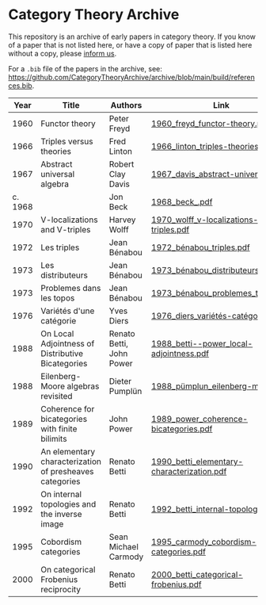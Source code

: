 # Category Theory Archive
This repository is an archive of early papers in category theory. If you know of a paper that is not listed here, or have a copy of paper that is listed here without a copy, please [inform us](https://github.com/CategoryTheoryArchive/archive/issues).

For a `.bib` file of the papers in the archive, see: https://github.com/CategoryTheoryArchive/archive/blob/main/build/references.bib.

| Year | Title | Authors | Link |
| --- | --- | --- | --- |
| 1960 | Functor theory | Peter Freyd | [1960_freyd_functor-theory.pdf](https://github.com/CategoryTheoryArchive/archive/blob/main/resources/1960_freyd_functor-theory.pdf) |
| 1966 | Triples versus theories | Fred Linton | [1966_linton_triples-theories.pdf](https://github.com/CategoryTheoryArchive/archive/blob/main/resources/1966_linton_triples-theories.pdf) |
| 1967 | Abstract universal algebra | Robert Clay Davis | [1967_davis_abstract-universal.pdf](https://github.com/CategoryTheoryArchive/archive/blob/main/resources/1967_davis_abstract-universal.pdf) |
| c. 1968 |  | Jon Beck | [1968_beck_.pdf](https://github.com/CategoryTheoryArchive/archive/blob/main/resources/1968_beck_.pdf) |
| 1970 | V-localizations and V-triples | Harvey Wolff | [1970_wolff_v-localizations-v-triples.pdf](https://github.com/CategoryTheoryArchive/archive/blob/main/resources/1970_wolff_v-localizations-v-triples.pdf) |
| 1972 | Les triples | Jean Bénabou | [1972_bénabou_triples.pdf](https://github.com/CategoryTheoryArchive/archive/blob/main/resources/1972_bénabou_triples.pdf) |
| 1973 | Les distributeurs | Jean Bénabou | [1973_bénabou_distributeurs.pdf](https://github.com/CategoryTheoryArchive/archive/blob/main/resources/1973_bénabou_distributeurs.pdf) |
| 1973 | Problemes dans les topos | Jean Bénabou | [1973_bénabou_problemes_topos.pdf](https://github.com/CategoryTheoryArchive/archive/blob/main/resources/1973_bénabou_problemes_topos.pdf) |
| 1976 | Variétés d'une catégorie | Yves Diers | [1976_diers_variétés-catégorie.pdf](https://github.com/CategoryTheoryArchive/archive/blob/main/resources/1976_diers_variétés-catégorie.pdf) |
| 1988 | On Local Adjointness of Distributive Bicategories | Renato Betti, John Power | [1988_betti--power_local-adjointness.pdf](https://github.com/CategoryTheoryArchive/archive/blob/main/resources/1988_betti--power_local-adjointness.pdf) |
| 1988 | Eilenberg-Moore algebras revisited | Dieter Pumplün | [1988_pümplun_eilenberg-moore.pdf](https://github.com/CategoryTheoryArchive/archive/blob/main/resources/1988_pümplun_eilenberg-moore.pdf) |
| 1989 | Coherence for bicategories with finite bilimits | John Power | [1989_power_coherence-bicategories.pdf](https://github.com/CategoryTheoryArchive/archive/blob/main/resources/1989_power_coherence-bicategories.pdf) |
| 1990 | An elementary characterization of presheaves categories | Renato Betti | [1990_betti_elementary-characterization.pdf](https://github.com/CategoryTheoryArchive/archive/blob/main/resources/1990_betti_elementary-characterization.pdf) |
| 1992 | On internal topologies and the inverse image | Renato Betti | [1992_betti_internal-topologies.pdf](https://github.com/CategoryTheoryArchive/archive/blob/main/resources/1992_betti_internal-topologies.pdf) |
| 1995 | Cobordism categories | Sean Michael Carmody | [1995_carmody_cobordism-categories.pdf](https://github.com/CategoryTheoryArchive/archive/blob/main/resources/1995_carmody_cobordism-categories.pdf) |
| 2000 | On categorical Frobenius reciprocity | Renato Betti | [2000_betti_categorical-frobenius.pdf](https://github.com/CategoryTheoryArchive/archive/blob/main/resources/2000_betti_categorical-frobenius.pdf) |
